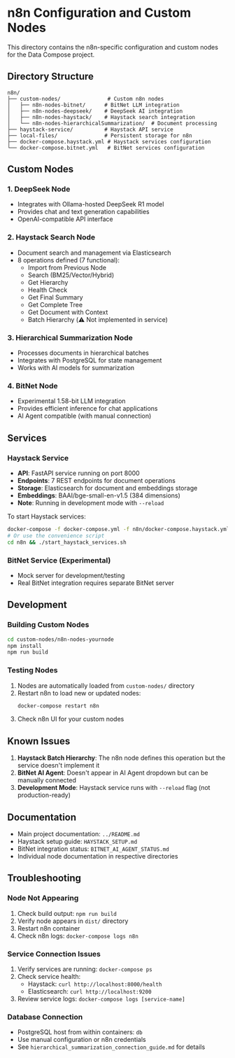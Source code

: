 # n8n Configuration and Custom Nodes

This directory contains the n8n-specific configuration and custom nodes for the Data Compose project.

## Directory Structure

```
n8n/
├── custom-nodes/               # Custom n8n nodes
│   ├── n8n-nodes-bitnet/      # BitNet LLM integration
│   ├── n8n-nodes-deepseek/    # DeepSeek AI integration  
│   ├── n8n-nodes-haystack/    # Haystack search integration
│   └── n8n-nodes-hierarchicalSummarization/  # Document processing
├── haystack-service/          # Haystack API service
├── local-files/               # Persistent storage for n8n
├── docker-compose.haystack.yml # Haystack services configuration
└── docker-compose.bitnet.yml   # BitNet services configuration
```

## Custom Nodes

### 1. DeepSeek Node
- Integrates with Ollama-hosted DeepSeek R1 model
- Provides chat and text generation capabilities
- OpenAI-compatible API interface

### 2. Haystack Search Node
- Document search and management via Elasticsearch
- 8 operations defined (7 functional):
  - Import from Previous Node
  - Search (BM25/Vector/Hybrid)
  - Get Hierarchy
  - Health Check
  - Get Final Summary
  - Get Complete Tree
  - Get Document with Context
  - Batch Hierarchy (⚠️ Not implemented in service)

### 3. Hierarchical Summarization Node
- Processes documents in hierarchical batches
- Integrates with PostgreSQL for state management
- Works with AI models for summarization

### 4. BitNet Node
- Experimental 1.58-bit LLM integration
- Provides efficient inference for chat applications
- AI Agent compatible (with manual connection)

## Services

### Haystack Service
- **API**: FastAPI service running on port 8000
- **Endpoints**: 7 REST endpoints for document operations
- **Storage**: Elasticsearch for document and embeddings storage
- **Embeddings**: BAAI/bge-small-en-v1.5 (384 dimensions)
- **Note**: Running in development mode with `--reload`

To start Haystack services:
```bash
docker-compose -f docker-compose.yml -f n8n/docker-compose.haystack.yml up -d
# Or use the convenience script
cd n8n && ./start_haystack_services.sh
```

### BitNet Service (Experimental)
- Mock server for development/testing
- Real BitNet integration requires separate BitNet server

## Development

### Building Custom Nodes
```bash
cd custom-nodes/n8n-nodes-yournode
npm install
npm run build
```

### Testing Nodes
1. Nodes are automatically loaded from `custom-nodes/` directory
2. Restart n8n to load new or updated nodes:
   ```bash
   docker-compose restart n8n
   ```
3. Check n8n UI for your custom nodes

## Known Issues

1. **Haystack Batch Hierarchy**: The n8n node defines this operation but the service doesn't implement it
2. **BitNet AI Agent**: Doesn't appear in AI Agent dropdown but can be manually connected
3. **Development Mode**: Haystack service runs with `--reload` flag (not production-ready)

## Documentation

- Main project documentation: `../README.md`
- Haystack setup guide: `HAYSTACK_SETUP.md`
- BitNet integration status: `BITNET_AI_AGENT_STATUS.md`
- Individual node documentation in respective directories

## Troubleshooting

### Node Not Appearing
1. Check build output: `npm run build`
2. Verify node appears in `dist/` directory
3. Restart n8n container
4. Check n8n logs: `docker-compose logs n8n`

### Service Connection Issues
1. Verify services are running: `docker-compose ps`
2. Check service health:
   - Haystack: `curl http://localhost:8000/health`
   - Elasticsearch: `curl http://localhost:9200`
3. Review service logs: `docker-compose logs [service-name]`

### Database Connection
- PostgreSQL host from within containers: `db`
- Use manual configuration or n8n credentials
- See `hierarchical_summarization_connection_guide.md` for details